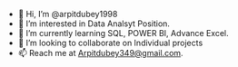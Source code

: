 - 👋 Hi, I’m @arpitdubey1998
- 👀 I’m interested in Data Analsyt Position.
- 🌱 I’m currently learning SQL, POWER BI, Advance Excel.
- 💞️ I’m looking to collaborate on Individual projects
- 📫 Reach me at Arpitdubey349@gmail.com.
